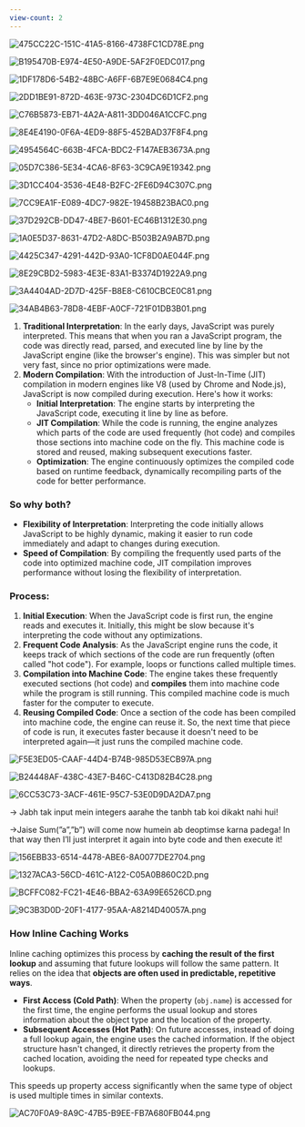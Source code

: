 ```yaml
---
view-count: 2
---
```

![475CC22C-151C-41A5-8166-4738FC1CD78E.png](../../../Images/475CC22C-151C-41A5-8166-4738FC1CD78E.png)

![B195470B-E974-4E50-A9DE-5AF2F0EDC017.png](../../../Images/B195470B-E974-4E50-A9DE-5AF2F0EDC017.png)

![1DF178D6-54B2-48BC-A6FF-6B7E9E0684C4.png](../../../Images/1DF178D6-54B2-48BC-A6FF-6B7E9E0684C4.png)

![2DD1BE91-872D-463E-973C-2304DC6D1CF2.png](../../../Images/2DD1BE91-872D-463E-973C-2304DC6D1CF2.png)

![C76B5873-EB71-4A2A-A811-3DD046A1CCFC.png](../../../Images/C76B5873-EB71-4A2A-A811-3DD046A1CCFC.png)

![8E4E4190-0F6A-4ED9-88F5-452BAD37F8F4.png](../../../Images/8E4E4190-0F6A-4ED9-88F5-452BAD37F8F4.png)

![4954564C-663B-4FCA-BDC2-F147AEB3673A.png](../../../Images/4954564C-663B-4FCA-BDC2-F147AEB3673A.png)

![05D7C386-5E34-4CA6-8F63-3C9CA9E19342.png](../../../Images/05D7C386-5E34-4CA6-8F63-3C9CA9E19342.png)

![3D1CC404-3536-4E48-B2FC-2FE6D94C307C.png](../../../Images/3D1CC404-3536-4E48-B2FC-2FE6D94C307C.png)

![7CC9EA1F-E089-4DC7-982E-19458B23BAC0.png](../../../Images/7CC9EA1F-E089-4DC7-982E-19458B23BAC0.png)

![37D292CB-DD47-4BE7-B601-EC46B1312E30.png](../../../Images/37D292CB-DD47-4BE7-B601-EC46B1312E30.png)

![1A0E5D37-8631-47D2-A8DC-B503B2A9AB7D.png](../../../Images/1A0E5D37-8631-47D2-A8DC-B503B2A9AB7D.png)

![4425C347-4291-442D-93A0-1CF8D0AE044F.png](../../../Images/4425C347-4291-442D-93A0-1CF8D0AE044F.png)

![8E29CBD2-5983-4E3E-83A1-B3374D1922A9.png](../../../Images/8E29CBD2-5983-4E3E-83A1-B3374D1922A9.png)

![3A4404AD-2D7D-425F-B8E8-C610CBCE0C81.png](../../../Images/3A4404AD-2D7D-425F-B8E8-C610CBCE0C81.png)

![34AB4B63-78D8-4EBF-A0CF-721F01DB3B01.png](../../../Images/34AB4B63-78D8-4EBF-A0CF-721F01DB3B01.png)

1. **Traditional Interpretation**: In the early days, JavaScript was purely interpreted. This means that when you ran a JavaScript program, the code was directly read, parsed, and executed line by line by the JavaScript engine (like the browser's engine). This was simpler but not very fast, since no prior optimizations were made.
2. **Modern Compilation**: With the introduction of Just-In-Time (JIT) compilation in modern engines like V8 (used by Chrome and Node.js), JavaScript is now compiled during execution. Here's how it works:
    - **Initial Interpretation**: The engine starts by interpreting the JavaScript code, executing it line by line as before.
    - **JIT Compilation**: While the code is running, the engine analyzes which parts of the code are used frequently (hot code) and compiles those sections into machine code on the fly. This machine code is stored and reused, making subsequent executions faster.
    - **Optimization**: The engine continuously optimizes the compiled code based on runtime feedback, dynamically recompiling parts of the code for better performance.

### So why both?

- **Flexibility of Interpretation**: Interpreting the code initially allows JavaScript to be highly dynamic, making it easier to run code immediately and adapt to changes during execution.
- **Speed of Compilation**: By compiling the frequently used parts of the code into optimized machine code, JIT compilation improves performance without losing the flexibility of interpretation.

### Process:

1. **Initial Execution**: When the JavaScript code is first run, the engine reads and executes it. Initially, this might be slow because it's interpreting the code without any optimizations.
2. **Frequent Code Analysis**: As the JavaScript engine runs the code, it keeps track of which sections of the code are run frequently (often called "hot code"). For example, loops or functions called multiple times.
3. **Compilation into Machine Code**: The engine takes these frequently executed sections (hot code) and **compiles** them into machine code while the program is still running. This compiled machine code is much faster for the computer to execute.
4. **Reusing Compiled Code**: Once a section of the code has been compiled into machine code, the engine can reuse it. So, the next time that piece of code is run, it executes faster because it doesn't need to be interpreted again—it just runs the compiled machine code.

![F5E3ED05-CAAF-44D4-B74B-985D53ECB97A.png](../../../Images/F5E3ED05-CAAF-44D4-B74B-985D53ECB97A.png)

![B24448AF-438C-43E7-B46C-C413D82B4C28.png](../../../Images/B24448AF-438C-43E7-B46C-C413D82B4C28.png)

![6CC53C73-3ACF-461E-95C7-53E0D9DA2DA7.png](../../../Images/6CC53C73-3ACF-461E-95C7-53E0D9DA2DA7.png)

→ Jabh tak input mein integers aarahe the tanbh tab koi dikakt nahi hui!

→Jaise Sum(”a”,”b”) will come now humein ab deoptimse karna padega! In that way then I’ll just interpret it again into byte code and then execute it!

![156EBB33-6514-4478-ABE6-8A0077DE2704.png](../../../Images/156EBB33-6514-4478-ABE6-8A0077DE2704.png)

![1327ACA3-56CD-461C-A122-C05A0B860C2D.png](../../../Images/1327ACA3-56CD-461C-A122-C05A0B860C2D.png)

![BCFFC082-FC21-4E46-BBA2-63A99E6526CD.png](../../../Images/BCFFC082-FC21-4E46-BBA2-63A99E6526CD.png)

![9C3B3D0D-20F1-4177-95AA-A8214D40057A.png](../../../Images/9C3B3D0D-20F1-4177-95AA-A8214D40057A.png)

### How Inline Caching Works

Inline caching optimizes this process by **caching the result of the first lookup** and assuming that future lookups will follow the same pattern. It relies on the idea that **objects are often used in predictable, repetitive ways**.

- **First Access (Cold Path)**: When the property (`obj.name`) is accessed for the first time, the engine performs the usual lookup and stores information about the object type and the location of the property.
- **Subsequent Accesses (Hot Path)**: On future accesses, instead of doing a full lookup again, the engine uses the cached information. If the object structure hasn't changed, it directly retrieves the property from the cached location, avoiding the need for repeated type checks and lookups.

This speeds up property access significantly when the same type of object is used multiple times in similar contexts.

  

  

  

![AC70F0A9-8A9C-47B5-B9EE-FB7A680FB044.png](../../../Images/AC70F0A9-8A9C-47B5-B9EE-FB7A680FB044.png)